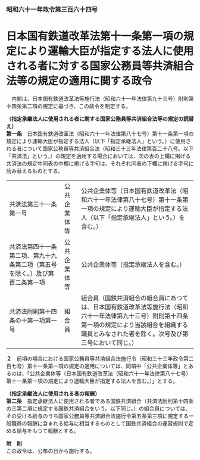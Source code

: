 ### 昭和六十一年政令第三百六十四号  
# 日本国有鉄道改革法第十一条第一項の規定により運輸大臣が指定する法人に使用される者に対する国家公務員等共済組合法等の規定の適用に関する政令  
　内閣は、日本国有鉄道改革法等施行法（昭和六十一年法律第九十三号）附則第十四条第二項の規定に基づき、この政令を制定する。  
  
**（指定承継法人に使用される者に関する国家公務員等共済組合法等の規定の読替え）**  
**第一条**　日本国有鉄道改革法（昭和六十一年法律第八十七号）第十一条第一項の規定により運輸大臣が指定する法人（以下「指定承継法人」という。）に使用される者について国家公務員等共済組合法（昭和三十三年法律第百二十八号。以下「共済法」という。）の規定を適用する場合においては、次の表の上欄に掲げる共済法の規定中同表の中欄に掲げる字句は、それぞれ同表の下欄に掲げる字句に読み替えるものとする。  

||||  
| --- | --- | --- |  
|共済法第三十一条第一号|公共企業体等|公共企業体等（日本国有鉄道改革法（昭和六十一年法律第八十七号）第十一条第一項の規定により運輸大臣が指定する法人（以下「指定承継法人」という。）を含む。）|  
|共済法第四十一条第二項、第九十九条第二項（第五号を除く。）及び第百二条第一項|公共企業体等|公共企業体等（指定承継法人を含む。）|  
|共済法附則第十四条の十第一項第一号|組合員|組合員（国鉄共済組合の組合員にあつては、日本国有鉄道改革法等施行法（昭和六十一年法律第九十三号）附則第十四条第一項の規定により当該組合を組織する職員とみなされた者を除く。次号及び第三号において同じ。）|  
  
  
**２**　前項の場合における国家公務員等共済組合法施行令（昭和三十三年政令第二百七号）第十一条第一項の規定の適用については、同項中「公共企業体等」とあるのは、「公共企業体等（日本国有鉄道改革法（昭和六十一年法律第八十七号）第十一条第一項の規定により運輸大臣が指定する法人を含む。）」とする。  
  
**（指定承継法人に使用される者の報酬）**  
**第二条**　指定承継法人に使用される者である国鉄共済組合（共済法附則第十四条の三第二項に規定する国鉄共済組合をいう。以下同じ。）の組合員については、その受ける給与のうち国家公務員等共済組合法施行令第五条第三項に規定する一般職員の報酬に含まれる給与に相当するものとして国鉄共済組合の運営規則で定める給与をもつて報酬とする。  
  
**附　則**  
この政令は、公布の日から施行する。  
  
